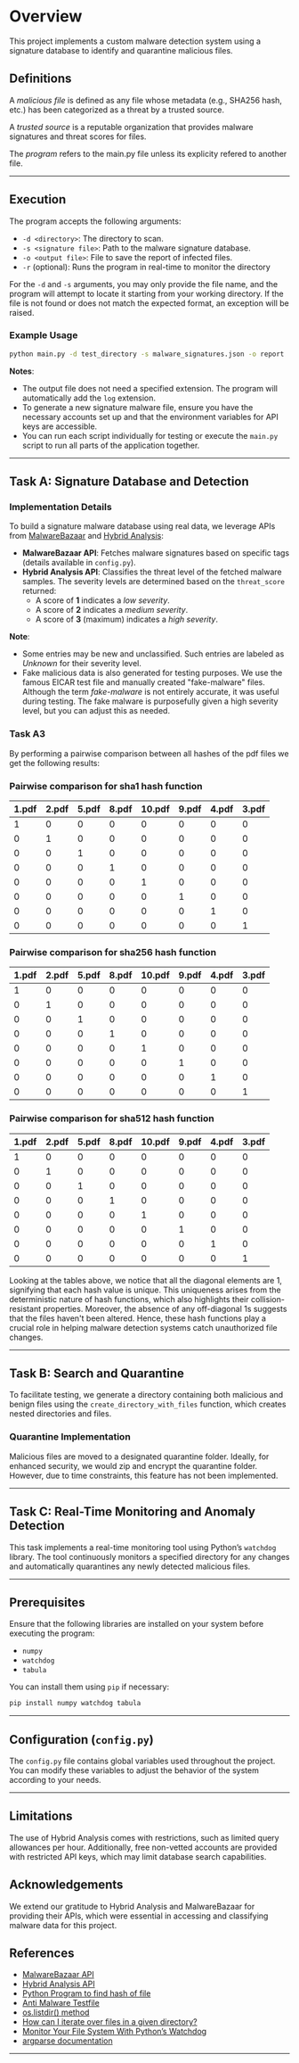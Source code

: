 # Overview

This project implements a custom malware detection system using a signature database to identify and quarantine malicious files.

## Definitions

A *malicious file* is defined as any file whose metadata (e.g., SHA256 hash, etc.) has been categorized as a threat by a trusted source.

A *trusted source* is a reputable organization that provides malware signatures and threat scores for files.

The *program* refers to the main.py file unless its explicity refered to another file.

---

## Execution

The program accepts the following arguments:

- `-d <directory>`: The directory to scan.
- `-s <signature file>`: Path to the malware signature database.
- `-o <output file>`: File to save the report of infected files.
- `-r` (optional): Runs the program in real-time to monitor the directory

For the `-d` and `-s` arguments, you may only provide the file name, and the program will attempt to locate it starting from your working directory. If the file is not found or does not match the expected format, an exception will be raised.

### Example Usage

```bash
python main.py -d test_directory -s malware_signatures.json -o report
```

**Notes**:

- The output file does not need a specified extension. The program will automatically add the `log` extension.
- To generate a new signature malware file, ensure you have the necessary accounts set up and that the environment variables for API keys are accessible.
- You can run each script individually for testing or execute the `main.py` script to run all parts of the application together.

---

## Task A: Signature Database and Detection

### Implementation Details

To build a signature malware database using real data, we leverage APIs from [MalwareBazaar](https://bazaar.abuse.ch/api/) and [Hybrid Analysis](https://www.hybrid-analysis.com/docs/api/v2):

- **MalwareBazaar API**: Fetches malware signatures based on specific tags (details available in `config.py`).
- **Hybrid Analysis API**: Classifies the threat level of the fetched malware samples. The severity levels are determined based on the `threat_score` returned:
  - A score of **1** indicates a *low severity*.
  - A score of **2** indicates a *medium severity*.
  - A score of **3** (maximum) indicates a *high severity*.

**Note**:

- Some entries may be new and unclassified. Such entries are labeled as *Unknown* for their severity level.
- Fake malicious data is also generated for testing purposes. We use the famous EICAR test file and manually created "fake-malware" files. Although the term *fake-malware* is not entirely accurate, it was useful during testing. The fake malware is purposefully given a high severity level, but you can adjust this as needed.

### Task A3

By performing a pairwise comparison between all hashes of the pdf files we get the following results:

### Pairwise comparison for sha1 hash function

| 1.pdf | 2.pdf | 5.pdf | 8.pdf | 10.pdf | 9.pdf | 4.pdf | 3.pdf |
|-------|-------|-------|-------|--------|-------|-------|-------|
| 1     | 0     | 0     | 0     | 0      | 0     | 0     | 0     |
| 0     | 1     | 0     | 0     | 0      | 0     | 0     | 0     |
| 0     | 0     | 1     | 0     | 0      | 0     | 0     | 0     |
| 0     | 0     | 0     | 1     | 0      | 0     | 0     | 0     |
| 0     | 0     | 0     | 0     | 1      | 0     | 0     | 0     |
| 0     | 0     | 0     | 0     | 0      | 1     | 0     | 0     |
| 0     | 0     | 0     | 0     | 0      | 0     | 1     | 0     |
| 0     | 0     | 0     | 0     | 0      | 0     | 0     | 1     |

### Pairwise comparison for sha256 hash function

| 1.pdf | 2.pdf | 5.pdf | 8.pdf | 10.pdf | 9.pdf | 4.pdf | 3.pdf |
|-------|-------|-------|-------|--------|-------|-------|-------|
| 1     | 0     | 0     | 0     | 0      | 0     | 0     | 0     |
| 0     | 1     | 0     | 0     | 0      | 0     | 0     | 0     |
| 0     | 0     | 1     | 0     | 0      | 0     | 0     | 0     |
| 0     | 0     | 0     | 1     | 0      | 0     | 0     | 0     |
| 0     | 0     | 0     | 0     | 1      | 0     | 0     | 0     |
| 0     | 0     | 0     | 0     | 0      | 1     | 0     | 0     |
| 0     | 0     | 0     | 0     | 0      | 0     | 1     | 0     |
| 0     | 0     | 0     | 0     | 0      | 0     | 0     | 1     |

### Pairwise comparison for sha512 hash function

| 1.pdf | 2.pdf | 5.pdf | 8.pdf | 10.pdf | 9.pdf | 4.pdf | 3.pdf |
|-------|-------|-------|-------|--------|-------|-------|-------|
| 1     | 0     | 0     | 0     | 0      | 0     | 0     | 0     |
| 0     | 1     | 0     | 0     | 0      | 0     | 0     | 0     |
| 0     | 0     | 1     | 0     | 0      | 0     | 0     | 0     |
| 0     | 0     | 0     | 1     | 0      | 0     | 0     | 0     |
| 0     | 0     | 0     | 0     | 1      | 0     | 0     | 0     |
| 0     | 0     | 0     | 0     | 0      | 1     | 0     | 0     |
| 0     | 0     | 0     | 0     | 0      | 0     | 1     | 0     |
| 0     | 0     | 0     | 0     | 0      | 0     | 0     | 1     |

Looking at the tables above, we notice that all the diagonal elements are 1, signifying that each hash value is unique. This uniqueness arises from the deterministic nature of hash functions, which also highlights their collision-resistant properties. Moreover, the absence of any off-diagonal 1s suggests that the files haven't been altered. Hence, these hash functions play a crucial role in helping malware detection systems catch unauthorized file changes.

---

## Task B: Search and Quarantine

To facilitate testing, we generate a directory containing both malicious and benign files using the `create_directory_with_files` function, which creates nested directories and files.

### Quarantine Implementation

Malicious files are moved to a designated quarantine folder. Ideally, for enhanced security, we would zip and encrypt the quarantine folder. However, due to time constraints, this feature has not been implemented.

---

## Task C: Real-Time Monitoring and Anomaly Detection

This task implements a real-time monitoring tool using Python’s `watchdog` library. The tool continuously monitors a specified directory for any changes and automatically quarantines any newly detected malicious files.

---

## Prerequisites

Ensure that the following libraries are installed on your system before executing the program:

- `numpy`
- `watchdog`
- `tabula`

You can install them using `pip` if necessary:

```bash
pip install numpy watchdog tabula
```

---

## Configuration (`config.py`)

The `config.py` file contains global variables used throughout the project. You can modify these variables to adjust the behavior of the system according to your needs.

---

## Limitations

The use of Hybrid Analysis comes with restrictions, such as limited query allowances per hour. Additionally, free non-vetted accounts are provided with restricted API keys, which may limit database search capabilities.

## Acknowledgements

We extend our gratitude to Hybrid Analysis and MalwareBazaar for providing their APIs, which were essential in accessing and classifying malware data for this project.

## References

- [MalwareBazaar API](https://bazaar.abuse.ch/api/)
- [Hybrid Analysis API](https://www.hybrid-analysis.com/docs/api/v2)
- [Python Program to find hash of file](https://www.geeksforgeeks.org/python-program-to-find-hash-of-file/)
- [Anti Malware Testfile](https://www.eicar.org/download-anti-malware-testfile/)
- [os.listdir() method](https://www.geeksforgeeks.org/python-os-listdir-method/)
- [How can I iterate over files in a given directory?](https://stackoverflow.com/questions/10377998/how-can-i-iterate-over-files-in-a-given-directory)
- [Monitor Your File System With Python’s Watchdog](https://www.kdnuggets.com/monitor-your-file-system-with-pythons-watchdog)
- [argparse documentation](https://docs.python.org/3/library/argparse.html)

---
